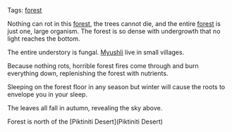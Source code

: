 Tags: [forest](Forests)

Nothing can rot in this [forest](Forests), the trees cannot die, and the entire [forest](Forests) is just one, large organism. The forest is so dense with undergrowth that no light reaches the bottom. 

The entire understory is fungal. [Myushli](Myushli) live in small villages.

Because nothing rots, horrible forest fires come through and burn everything down, replenishing the forest with nutrients.

Sleeping on the forest floor in any season but winter will cause the roots to envelope you in your sleep.

The leaves all fall in autumn, revealing the sky above. 

Forest is north of the [Piktiniti Desert](Piktiniti Desert)
